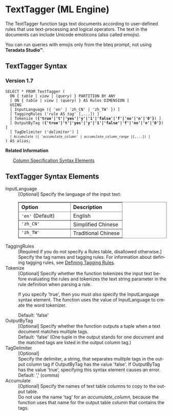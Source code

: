 <div class="nested0" aria-labelledby="ariaid-title1" topicindex="1" topicid="dka1507571720248" id="dka1507571720248"><h1 class="title topictitle1" id="ariaid-title1">TextTagger (ML Engine)</h1><div class="body conbody">
<p class="p">The TextTagger function tags text documents according to user-defined rules that use text-processing and logical operators. The text in the documents can include Unicode emoticons (also called emojis).</p>
<p class="p">You can run queries with emojis only from the bteq prompt, not using <span><b>Teradata Studio™</b></span>.</p></div><div class="topic reference nested1" aria-labelledby="ariaid-title2" topicindex="2" topicid="zve1507571874294" xml:lang="en-us" lang="en-us" id="zve1507571874294">
<h2 class="title topictitle2" id="ariaid-title2">TextTagger Syntax</h2><div class="body refbody"><div class="section" id="zve1507571874294__section_N1000E_N1000C_N10001">
<h3 class="title sectiontitle">Version 1.7</h3><pre class="pre codeblock" xml:space="preserve"><code>SELECT * FROM TextTagger (
  <span>ON { <var class="keyword varname">table</var> | <var class="keyword varname">view</var> | (<var class="keyword varname">query</var>) }</span> PARTITION BY ANY
  [ <span>ON { <var class="keyword varname">table</var> | <var class="keyword varname">view</var> | (<var class="keyword varname">query</var>) }</span> AS Rules DIMENSION ]
  USING
  [ InputLanguage ({ 'en' | 'zh_CN' | 'zh_TW' }) ]
  [ TaggingRules ('<var class="keyword varname">rule</var> AS <var class="keyword varname">tag</var>' [,...]) ]
  [ Tokenize (<span><b>{'true'|'t'|'yes'|'y'|'1'|'false'|'f'|'no'|'n'|'0'}</b></span>) ]
  [ OutputByTag (<span><b>{'true'|'t'|'yes'|'y'|'1'|'false'|'f'|'no'|'n'|'0'}</b></span>) ]
  [ TagDelimiter ('<var class="keyword varname">delimiter</var>') ]
  <code class="ph codeph">[ Accumulate ({ '<var class="keyword varname">accumulate_column</var>' | <var class="keyword varname">accumulate_column_range</var> }[,...]) ]</code>
) AS <var class="keyword varname">alias</var>;</code></pre></div></div><div class="related-links"><div class="linklistheader"><p></p><b>Related Information</b></div>
<ul class="linklist linklist relinfo"><div class="linklistmember"><a href="ndv1557782188375.md">Column Specification Syntax Elements</a></div></ul></div></div><div class="topic reference nested1" aria-labelledby="ariaid-title3" topicindex="3" topicid="eln1507571985386" xml:lang="en-us" lang="en-us" id="eln1507571985386">
<h2 class="title topictitle2" id="ariaid-title3">TextTagger Syntax Elements</h2><div class="body refbody"><div class="section" id="eln1507571985386__section_N10011_N1000E_N10001"><dl class="dl parml"><dt class="dt pt dlterm">InputLanguage</dt><dd class="dd pd">[Optional] Specify the language of the input text:
<div class="tablenoborder"><table cellpadding="4" cellspacing="0" summary="" id="eln1507571985386__d42e19" class="table" frame="border" border="1" rules="all"><div class="caption"></div><colgroup span="1"><col style="width:50%" span="1"></col><col style="width:50%" span="1"></col></colgroup><thead class="thead" style="text-align:left;"><tr class="row"><th class="entry cellrowborder" style="vertical-align:top;" id="d113178e164" rowspan="1" colspan="1">Option</th><th class="entry cellrowborder" style="vertical-align:top;" id="d113178e166" rowspan="1" colspan="1">Description</th></tr></thead><tbody class="tbody"><tr class="row"><td class="entry cellrowborder" style="vertical-align:top;" headers="d113178e164" rowspan="1" colspan="1"><code class="ph codeph">'en'</code> (Default)</td><td class="entry cellrowborder" style="vertical-align:top;" headers="d113178e166" rowspan="1" colspan="1">English</td></tr><tr class="row"><td class="entry cellrowborder" style="vertical-align:top;" headers="d113178e164" rowspan="1" colspan="1"><code class="ph codeph">'zh_CN'</code></td><td class="entry cellrowborder" style="vertical-align:top;" headers="d113178e166" rowspan="1" colspan="1">Simplified Chinese</td></tr><tr class="row"><td class="entry cellrowborder" style="vertical-align:top;" headers="d113178e164" rowspan="1" colspan="1"><code class="ph codeph">'zh_TW'</code></td><td class="entry cellrowborder" style="vertical-align:top;" headers="d113178e166" rowspan="1" colspan="1">Traditional Chinese</td></tr></tbody></table></div></dd><dt class="dt pt dlterm">TaggingRules</dt><dd class="dd pd">[Required if you do not specify a Rules table, disallowed otherwise.] Specify the tag names and tagging rules. For information about defining tagging rules, see <a href="lrw1542662395703.md">Defining Tagging Rules</a>.</dd><dt class="dt pt dlterm">Tokenize</dt><dd class="dd pd">[Optional] Specify whether the function tokenizes the input text before evaluating the rules and tokenizes the text string parameter in the rule definition when parsing a rule. 
<p class="p">If you specify 'true', then you must also specify the InputLanguage syntax element. The function uses the value of InputLanguage to create the word tokenizer.</p></dd><dd class="dd pd ddexpand">Default: 'false'</dd><dt class="dt pt dlterm">OutputByTag</dt><dd class="dd pd">[Optional] Specify whether the function outputs a tuple when a text document matches multiple tags.</dd><dd class="dd pd ddexpand">Default: 'false' (One tuple in the output stands for one document and the matched tags are listed in the output column tag.)</dd><dt class="dt pt dlterm">TagDelimiter</dt><dd class="dd pd">[Optional] </dd><dd class="dd pd ddexpand">Specify the delimiter, a string, that separates multiple tags in the output column tag if OutputByTag has the value 'false'. If OutputByTag has the value 'true', specifying this syntax element causes an error.</dd><dd class="dd pd ddexpand">Default: ',' (comma)</dd><dt class="dt pt dlterm">Accumulate</dt><dd class="dd pd">[Optional] Specify the names of text table columns to copy to the output table.</dd><dd class="dd pd ddexpand">Do not use the name 'tag' for an <var class="keyword varname">accumulate_column</var>, because the function uses that name for the output table column that contains the tags.</dd></dl></div></div></div></div>
